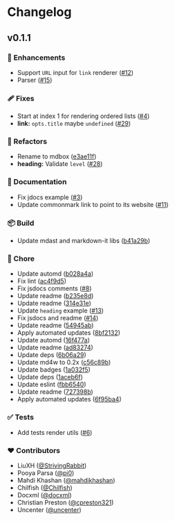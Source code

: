 # Changelog


## v0.1.1


### 🚀 Enhancements

- Support `URL` input for `link` renderer ([#12](https://github.com/unjs/mdbox/pull/12))
- Parser ([#15](https://github.com/unjs/mdbox/pull/15))

### 🩹 Fixes

- Start at index 1 for rendering ordered lists ([#4](https://github.com/unjs/mdbox/pull/4))
- **link:** `opts.title` maybe `undefined` ([#29](https://github.com/unjs/mdbox/pull/29))

### 💅 Refactors

- Rename to mdbox ([e3ae11f](https://github.com/unjs/mdbox/commit/e3ae11f))
- **heading:** Validate `level` ([#28](https://github.com/unjs/mdbox/pull/28))

### 📖 Documentation

- Fix jdocs example ([#3](https://github.com/unjs/mdbox/pull/3))
- Update commonmark link to point to its website ([#11](https://github.com/unjs/mdbox/pull/11))

### 📦 Build

- Update mdast and markdown-it libs ([b41a29b](https://github.com/unjs/mdbox/commit/b41a29b))

### 🏡 Chore

- Update automd ([b028a4a](https://github.com/unjs/mdbox/commit/b028a4a))
- Fix lint ([ac4f9d5](https://github.com/unjs/mdbox/commit/ac4f9d5))
- Fix jsdocs comments ([#8](https://github.com/unjs/mdbox/pull/8))
- Update readme ([b235e8d](https://github.com/unjs/mdbox/commit/b235e8d))
- Update readme ([314e31e](https://github.com/unjs/mdbox/commit/314e31e))
- Update `heading` example ([#13](https://github.com/unjs/mdbox/pull/13))
- Fix jsdocs and readme ([#14](https://github.com/unjs/mdbox/pull/14))
- Update readme ([54945ab](https://github.com/unjs/mdbox/commit/54945ab))
- Apply automated updates ([8bf2132](https://github.com/unjs/mdbox/commit/8bf2132))
- Update automd ([16f477a](https://github.com/unjs/mdbox/commit/16f477a))
- Update readme ([ad83274](https://github.com/unjs/mdbox/commit/ad83274))
- Update deps ([6b06a29](https://github.com/unjs/mdbox/commit/6b06a29))
- Update md4w to 0.2x ([c56c89b](https://github.com/unjs/mdbox/commit/c56c89b))
- Update badges ([1a032f5](https://github.com/unjs/mdbox/commit/1a032f5))
- Update deps ([1aceb6f](https://github.com/unjs/mdbox/commit/1aceb6f))
- Update eslint ([fbb6540](https://github.com/unjs/mdbox/commit/fbb6540))
- Update readme ([727398b](https://github.com/unjs/mdbox/commit/727398b))
- Apply automated updates ([6f95ba4](https://github.com/unjs/mdbox/commit/6f95ba4))

### ✅ Tests

- Add tests render utils ([#6](https://github.com/unjs/mdbox/pull/6))

### ❤️ Contributors

- LiuXH ([@StrivingRabbit](http://github.com/StrivingRabbit))
- Pooya Parsa ([@pi0](http://github.com/pi0))
- Mahdi Khashan ([@mahdikhashan](http://github.com/mahdikhashan))
- Chilfish ([@Chilfish](http://github.com/Chilfish))
- Docxml ([@docxml](http://github.com/docxml))
- Christian Preston ([@cpreston321](http://github.com/cpreston321))
- Uncenter ([@uncenter](http://github.com/uncenter))

